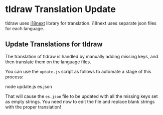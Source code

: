 # tldraw Translation Update

tldraw uses [i18next](http://i18next.com) library for translation.
i18next uses separate json files for each language.

## Update Translations for tldraw

The translation of tldraw is handled by manually adding missing keys, and then translate them on the language files.

You can use the `update.js` script as follows to automate a stage of this process:

node update.js es.json

That will cause the `es.json` file to be updated with all the missing keys set as empty strings. You need now to edit the file and replace blank strings with the proper translation!
